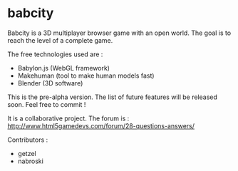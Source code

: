# babcity

Babcity is a 3D multiplayer browser game with an open world.
The goal is to reach the level of a complete game.

The free technologies used are :
- Babylon.js (WebGL framework)
- Makehuman (tool to make human models fast)
- Blender (3D software)

This is the pre-alpha version. 
The list of future features will be released soon. 
Feel free to commit ! 

It is a collaborative project. 
The forum is :
http://www.html5gamedevs.com/forum/28-questions-answers/

Contributors :
- getzel
- nabroski

